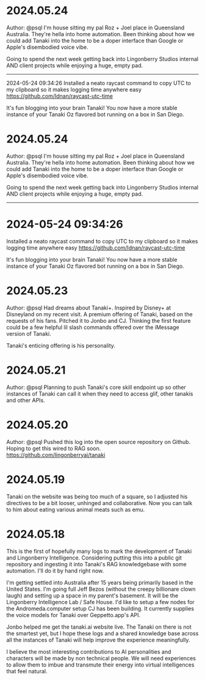 # 2024.05.24
Author: @psql
I'm house sitting my pal Roz + Joel place in Queensland Australia. They're hella into home automation. Been thinking about how we could add Tanaki into the home to be a doper interface than Google or Apple's disembodied voice vibe.

Going to spend the next week getting back into Lingonberry Studios internal AND client projects while enjoying a huge, empty pad.

---
2024-05-24 09:34:26
Installed a neato raycast command to copy UTC to my clipboard so it makes logging time anywhere easy
https://github.com/Idnan/raycast-utc-time

It's fun blogging into your brain Tanaki!
You now have a more stable instance of your Tanaki Oz flavored bot running on a box in San Diego.


# 2024.05.24
Author: @psql
I'm house sitting my pal Roz + Joel place in Queensland Australia. They're hella into home automation. Been thinking about how we could add Tanaki into the home to be a doper interface than Google or Apple's disembodied voice vibe.

Going to spend the next week getting back into Lingonberry Studios internal AND client projects while enjoying a huge, empty pad.

---
# 2024-05-24 09:34:26
Installed a neato raycast command to copy UTC to my clipboard so it makes logging time anywhere easy
https://github.com/Idnan/raycast-utc-time

It's fun blogging into your brain Tanaki!
You now have a more stable instance of your Tanaki Oz flavored bot running on a box in San Diego.


# 2024.05.23
Author: @psql
Had dreams about Tanaki+. Inspired by Disney+ at Disneyland on my recent visit. A premium offering of Tanaki, based on the requests of his fans. Pitched it to Jonbo and CJ. Thinking the first feature could be a few helpful lil slash commands offered over the iMessage version of Tanaki. 

Tanaki's enticing offering is his personality. 

# 2024.05.21
Author: @psql
Planning to push Tanaki's core skill endpoint up so other instances of Tanaki can call it when they need to access glif, other tanakis and other APIs. 

# 2024.05.20
Author: @psql
Pushed this log into the open source repository on Github. Hoping to get this wired to RAG soon. 
https://github.com/lingonberryai/tanaki

# 2024.05.19
Tanaki on the website was being too much of a square, so I adjusted his directives to be a bit looser, unhinged and collaborative. Now you can talk to him about eating various animal meats such as emu.

# 2024.05.18
This is the first of hopefully many logs to mark the development of Tanaki and Lingonberry Intelligence. Considering putting this into a public git repository and ingesting it into Tanaki's RAG knowledgebase with some automation. I'll do it by hand right now.

I'm getting settled into Australia after 15 years being primarily based in the United States. I'm going full Jeff Bezos (without the creepy billionare clown laugh) and setting up a space in my parent's basement. It will be the Lingonberry Intelligence Lab / Safe House. I'd like to setup a few nodes for the Andromeda.computer setup CJ has been building. It currently supplies the voice models for Tanaki over Geppetto.app's API.

Jonbo helped me get the tanaki.ai website live. The Tanaki on there is not the smartest yet, but I hope these logs and a shared knowledge base across all the instances of Tanaki will help improve the experience meaningfully. 

I believe the most interesting contributions to AI personalities and characters will be made by non technical people. We will need experiences to allow them to imbue and transmute their energy into virtual intelligences that feel natural.